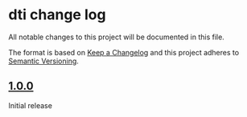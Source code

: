 # dti change log

All notable changes to this project will be documented in this file.

The format is based on [Keep a Changelog](http://keepachangelog.com/) and this project adheres to [Semantic Versioning](http://semver.org/).

## [1.0.0](https://github.com/hypermodules/dti/releases/v1.0.0)

Initial release
